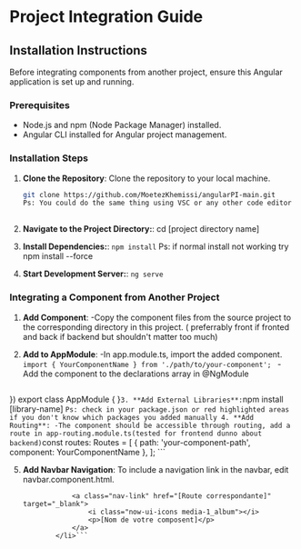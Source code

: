 # Project Integration Guide

## Installation Instructions

Before integrating components from another project, ensure this Angular application is set up and running.

### Prerequisites

- Node.js and npm (Node Package Manager) installed.
- Angular CLI installed for Angular project management.

### Installation Steps

1. **Clone the Repository**:
   Clone the repository to your local machine.
   ```bash
   git clone https://github.com/MoetezKhemissi/angularPI-main.git
   Ps: You could do the same thing using VSC or any other code editor
    
2. **Navigate to the Project Directory:**:
    cd [project directory name]

3. **Install Dependencies:**:
    ```npm install```
    Ps: if normal install not working try npm install --force

4. **Start Development Server:**:
    ```ng serve```

### Integrating a Component from Another Project

1. **Add Component**:
    -Copy the component files from the source project to the corresponding directory in this project.
    ( preferrably front if fronted and back if backend but shouldn't matter too much)

2. **Add to AppModule**:
    -In app.module.ts, import the added component.
     ```import { YourComponentName } from './path/to/your-component'; ```
    -Add the component to the declarations array in @NgModule
    ```@NgModule({ declarations: [ YourComponentName],
})
export class AppModule { }```
3. **Add External Libraries**:
     ```npm install [library-name] ```
     Ps: check in your package.json or red highlighted areas if you don't know which packages you added manually
4. **Add Routing**:
    -The component should be accessible through routing, add a route in app-routing.module.ts(tested for frontend dunno about backend)
     ```const routes: Routes = [ { path: 'your-component-path', component: YourComponentName }, ]; ```

5. **Add Navbar Navigation**:
    To include a navigation link in the navbar, edit navbar.component.html.
    ```<li class="nav-item">
                <a class="nav-link" href="[Route correspondante]" target="_blank">
                    <i class="now-ui-icons media-1_album"></i>
                    <p>[Nom de votre composent]</p>
                </a>
            </li>```

